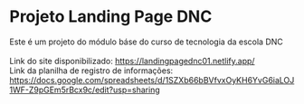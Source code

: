 # Projeto Landing Page DNC
Este é um projeto do módulo báse do curso de tecnologia da escola DNC <br><br>
Link do site disponibilizado: https://landingpagednc01.netlify.app/
<br>
Link da planilha de registro de informações: https://docs.google.com/spreadsheets/d/1SZXb66bBVfvxOyKH6YvG6iaLOJ1WF-Z9pGEm5rBcx9c/edit?usp=sharing
